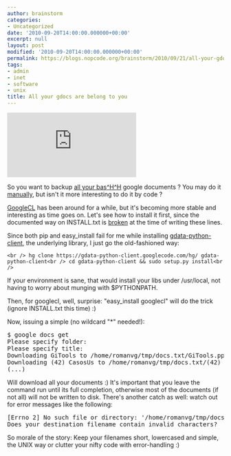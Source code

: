 ```yaml
---
author: brainstorm
categories:
- Uncategorized
date: '2010-09-20T14:00:00.000000+00:00'
excerpt: null
layout: post
modified: '2010-09-20T14:00:00.000000+00:00'
permalink: https://blogs.nopcode.org/brainstorm/2010/09/21/all-your-gdocs-are-belong-to-you/
tags:
- admin
- inet
- software
- unix
title: All your gdocs are belong to you
---
```


![Google CL (command line)][1]

So you want to backup [all your bas][2][^H^H][3] google documents ? You may do it [manually][4], but isn't it more interesting to do it by code ?

[GoogleCL][5] has been around for a while, but it's becoming more stable and interesting as time goes on. Let's see how to install it first, since the documented way on INSTALL.txt is [broken][6] at the time of writing these lines.

<!--more-->

Since both pip and easy_install fail for me while installing [gdata-python-client][7], the underlying library, I just go the old-fashioned way:

`<br />
hg clone https://gdata-python-client.googlecode.com/hg/ gdata-python-client<br />
cd gdata-python-client && sudo setup.py install<br />
`

If your environment is sane, that would install your libs under /usr/local, not having to worry about munging with $PYTHONPATH.

Then, for googlecl, well, surprise: "easy_install googlecl" will do the trick (ignore INSTALL.txt this time) :) 

Now, issuing a simple (no wildcard "*" needed!):

<pre>$ google docs get
Please specify folder: 
Please specify title: 
Downloading GiTools to /home/romanvg/tmp/docs.txt/GiTools.ppt
Downloading (42) CasosUs to /home/romanvg/tmp/docs.txt/(42) CasosUs.txt
(...)
</pre>

Will download all your documents :) It's important that you leave the command run until its full completion, otherwise most of the documents (if not all) will not be written to disk. There's another catch as well: watch out for error messages like the following:

<pre>[Errno 2] No such file or directory: '/home/romanvg/tmp/docs.txt/Placement / Keyword Report, Feb 15, 2010 4:29:01 PM Central European Time.xls'
Does your destination filename contain invalid characters?
</pre>

So morale of the story: Keep your filenames short, lowercased and simple, the UNIX way or clutter your nifty code with error-handling :)

 [1]: https://www.ecko-labs.com/wp-content/themes/mystream/thumb.php?src=wp-content/uploads/2010/06/googlecl21.png&w=390&h=230&zc=1&q=90
 [2]: https://en.wikipedia.org/wiki/All_your_base_are_belong_to_us
 [3]: https://en.wikipedia.org/wiki/Backspace
 [4]: https://www.dataliberation.org/google/google-docs
 [5]: https://code.google.com/p/googlecl/
 [6]: https://code.google.com/p/googlecl/issues/detail?id=290&q=braincode&colspec=ID%20Type%20Stars%20Status%20Priority%20Milestone%20Owner%20Summary
 [7]: https://code.google.com/p/gdata-python-client/source/checkout